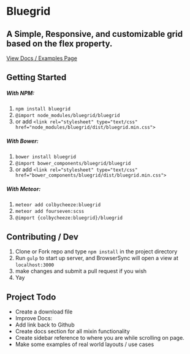 # Bluegrid
## A Simple, Responsive, and customizable grid based on the flex property.

[View Docs / Examples Page](http://colbycheeze.github.io/bluegrid/)

## Getting Started
##### With NPM:
  1. `npm install bluegrid`
  2. `@import node_modules/bluegrid/bluegrid`
  3. or add `<link rel="stylesheet" type="text/css" href="node_modules/bluegrid/dist/bluegrid.min.css">`

##### With Bower:
  1. `bower install bluegrid`
  2. `@import bower_components/bluegrid/bluegrid`
  3. or add `<link rel="stylesheet" type="text/css" href="bower_components/bluegrid/dist/bluegrid.min.css">`

##### With Meteor:
  1. `meteor add colbycheeze:bluegrid`
  2. `meteor add fourseven:scss`
  3. `@import {colbycheeze:bluegrid}/bluegrid`

## Contributing / Dev
  1. Clone or Fork repo and type `npm install` in the project directory
  2. Run `gulp` to start up server, and BrowserSync will open a view at `localhost:3000`
  3. make changes and submit a pull request if you wish
  4. Yay

## Project Todo
 - Create a download file
 - Improve Docs:
  - Add link back to Github
  - Create docs section for all mixin functionality
  - Create sidebar reference to where you are while scrolling on page.
  - Make some examples of real world layouts / use cases

